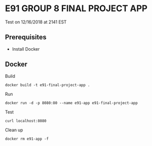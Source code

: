 # E91 GROUP 8 FINAL PROJECT APP
Test on 12/16/2018 at 2141 EST

## Prerequisites

* Install Docker

## Docker

Build

```
docker build -t e91-final-project-app .
```

Run 

```
docker run -d -p 8080:80 --name e91-app e91-final-project-app
```

Test
```
curl localhost:8080
```

Clean up

```
docker rm e91-app -f
```

